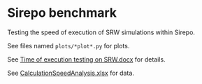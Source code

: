 # Sirepo benchmark
Testing the speed of execution of SRW simulations within Sirepo.

See files named `plots/*plot*.py` for plots.

See [Time of execution testing on SRW.docx](docs/Time_of_execution_testing_on_SRW.docx) for details.

See [CalculationSpeedAnalysis.xlsx](docs/CalculationSpeedAnalysis.xlsx) for data.
